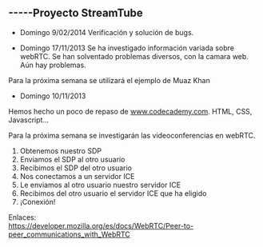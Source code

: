 -----Proyecto StreamTube
---------
- Domingo 9/02/2014
Verificación y solución de bugs.




- Domingo 17/11/2013
Se ha investigado información variada sobre webRTC. 
Se han solventado problemas diversos, con la camara web. Aún hay problemas.

Para la próxima semana se utilizará el ejemplo de Muaz Khan





- Domingo 10/11/2013

Hemos hecho un poco de repaso de www.codecademy.com. 
HTML, CSS, Javascript...

Para la próxima semana se investigarán las videoconferencias en webRTC.

1. Obtenemos nuestro SDP 
2. Enviamos el SDP al otro usuario
3. Recibimos el SDP del otro usuario
4. Nos conectamos a un servidor ICE
5. Le enviamos al otro usuario nuestro servidor ICE 
6. Recibimos del otro usuario el servidor ICE que ha eligido
7. ¡Conexión!

Enlaces:    
https://developer.mozilla.org/es/docs/WebRTC/Peer-to-peer_communications_with_WebRTC

